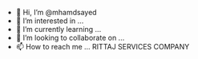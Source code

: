 - 👋 Hi, I’m @mhamdsayed
- 👀 I’m interested in ...
- 🌱 I’m currently learning ...
- 💞️ I’m looking to collaborate on ...
- 📫 How to reach me ...
 RITTAJ SERVICES COMPANY
<!---
mhamdsayed/mhamdsayed is a ✨ special ✨ repository because its `README.md` (this file) appears on your GitHub profile.
You can click the Preview link to take a look at your changes.
